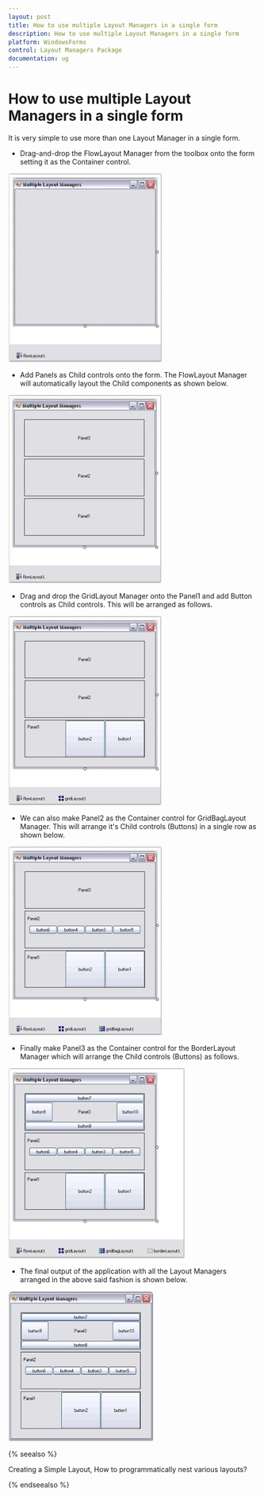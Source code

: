 ```yaml
---
layout: post
title: How to use multiple Layout Managers in a single form
description: How to use multiple Layout Managers in a single form
platform: WindowsForms
control: Layout Managers Package
documentation: ug
---
```

# How to use multiple Layout Managers in a single form

It is very simple to use more than one Layout Manager in a single form.

* Drag-and-drop the FlowLayout Manager from the toolbox onto the form setting it as the Container control.

![](Overview_images/Overview_img79.jpeg) 



* Add Panels as Child controls onto the form. The FlowLayout Manager will automatically layout the Child components as shown below.

![](Overview_images/Overview_img80.jpeg)



* Drag and drop the GridLayout Manager onto the Panel1 and add Button controls as Child controls. This will be arranged as follows.

![](Overview_images/Overview_img81.jpeg)



* We can also make Panel2 as the Container control for GridBagLayout Manager. This will arrange it's Child controls (Buttons) in a single row as shown below.

![](Overview_images/Overview_img82.jpeg)



* Finally make Panel3 as the Container control for the BorderLayout Manager which will arrange the Child controls (Buttons) as follows.

![](Overview_images/Overview_img83.jpeg)



* The final output of the application with all the Layout Managers arranged in the above said fashion is shown below.

![](Overview_images/Overview_img84.jpeg) 



{% seealso %}

Creating a Simple Layout, How to programmatically nest various layouts?

{% endseealso %}